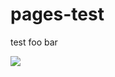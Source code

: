 # pages-test

test foo bar

<img src="https://upload.wikimedia.org/wikipedia/commons/thumb/e/e3/Ponte_Milvio_-_that_love_bridge_thing.jpg/2880px-Ponte_Milvio_-_that_love_bridge_thing.jpg">
